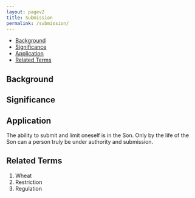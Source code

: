 ```yaml
---
layout: pagev2
title: Submission
permalink: /submission/
---
```

- [Background](#background)
- [Significance](#significance)
- [Application](#application)
- [Related Terms](#related-terms)

## Background

## Significance

## Application

The ability to submit and limit oneself is in the Son. Only by the life of the Son can a person truly be under authority and submission.

## Related Terms

1. Wheat
2. Restriction
3. Regulation